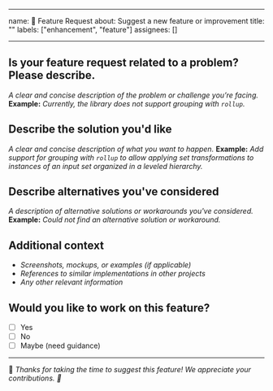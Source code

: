 <!-- markdownlint-disable MD002 MD041 -->
---
name: 🚀 Feature Request
about: Suggest a new feature or improvement
title: ""
labels: ["enhancement", "feature"]
assignees: []

---

## Is your feature request related to a problem? Please describe.
*A clear and concise description of the problem or challenge you’re facing.*
**Example:** *Currently, the library does not support grouping with `rollup`.*

## Describe the solution you'd like
*A clear and concise description of what you want to happen.*
**Example:** *Add support for grouping with `rollup` to allow applying set transformations to instances of an input set organized in a leveled hierarchy.*

## Describe alternatives you've considered
*A description of alternative solutions or workarounds you've considered.*
**Example:** *Could not find an alternative solution or workaround.*

## Additional context
- *Screenshots, mockups, or examples (if applicable)*
- *References to similar implementations in other projects*
- *Any other relevant information*

## Would you like to work on this feature?
- [ ] Yes
- [ ] No
- [ ] Maybe (need guidance)

---
🔹 *Thanks for taking the time to suggest this feature! We appreciate your contributions. 🙌*
